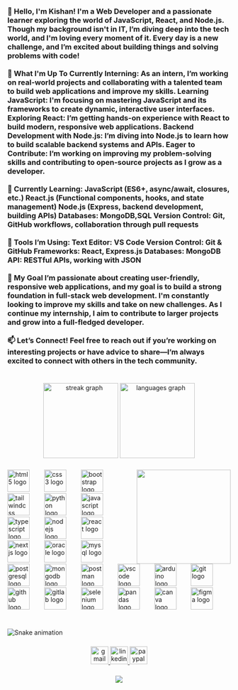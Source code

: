 <h3 align="left">👋 Hello, I'm Kishan! I'm a Web Developer and a passionate learner exploring the world of JavaScript, React, and Node.js. Though my background isn't in IT, I’m diving deep into the tech world, and I'm loving every moment of it. Every day is a new challenge, and I’m excited about building things and solving problems with code!<br><br>🚀 What I'm Up To Currently Interning: As an intern, I’m working on real-world projects and collaborating with a talented team to build web applications and improve my skills. Learning JavaScript: I'm focusing on mastering JavaScript and its frameworks to create dynamic, interactive user interfaces. Exploring React: I’m getting hands-on experience with React to build modern, responsive web applications. Backend Development with Node.js: I’m diving into Node.js to learn how to build scalable backend systems and APIs. Eager to Contribute: I’m working on improving my problem-solving skills and contributing to open-source projects as I grow as a developer.<br><br>🌱 Currently Learning: JavaScript (ES6+, async/await, closures, etc.) React.js (Functional components, hooks, and state management) Node.js (Express, backend development, building APIs) Databases: MongoDB,SQL Version Control: Git, GitHub workflows, collaboration through pull requests<br><br>🔧 Tools I’m Using: Text Editor: VS Code Version Control: Git & GitHub Frameworks: React, Express.js Databases: MongoDB API: RESTful APIs, working with JSON<br><br>🚀 My Goal I’m passionate about creating user-friendly, responsive web applications, and my goal is to build a strong foundation in full-stack web development. I'm constantly looking to improve my skills and take on new challenges. As I continue my internship, I aim to contribute to larger projects and grow into a full-fledged developer.<br><br>📫 Let’s Connect! Feel free to reach out if you’re working on interesting projects or have advice to share—I’m always excited to connect with others in the tech community.</h3>

###

<br clear="both">

<div align="center">
  <img src="https://streak-stats.demolab.com?user=Kishan-Vadaliya&locale=en&mode=daily&theme=dracula&hide_border=false&border_radius=5" height="169" alt="streak graph"  />
  <img src="https://github-readme-stats.vercel.app/api/top-langs?username=Kishan-Vadaliya&locale=en&hide_title=false&layout=compact&card_width=320&langs_count=10&theme=dracula&hide_border=false" height="169" alt="languages graph"  />
</div>

###

<img align="right" height="212" src="https://user-images.githubusercontent.com/74038190/212749447-bfb7e725-6987-49d9-ae85-2015e3e7cc41.gif"  />

###

<div align="left">
  <img src="https://cdn.simpleicons.org/html5/E34F26" height="50" alt="html5 logo"  />
  <img width="25" />
  <img src="https://cdn.simpleicons.org/css3/1572B6" height="50" alt="css3 logo"  />
  <img width="25" />
  <img src="https://skillicons.dev/icons?i=bootstrap" height="50" alt="bootstrap logo"  />
  <img width="25" />
  <img src="https://cdn.simpleicons.org/tailwindcss/06B6D4" height="50" alt="tailwindcss logo"  />
  <img width="25" />
  <img src="https://cdn.simpleicons.org/python/3776AB" height="50" alt="python logo"  />
  <img width="25" />
  <img src="https://cdn.simpleicons.org/javascript/F7DF1E" height="50" alt="javascript logo"  />
  <img width="25" />
  <img src="https://cdn.simpleicons.org/typescript/3178C6" height="50" alt="typescript logo"  />
  <img width="25" />
  <img src="https://cdn.simpleicons.org/nodedotjs/339933" height="50" alt="nodejs logo"  />
  <img width="25" />
  <img src="https://cdn.simpleicons.org/react/61DAFB" height="50" alt="react logo"  />
  <img width="25" />
  <img src="https://cdn.simpleicons.org/nextdotjs/000000" height="50" alt="nextjs logo"  />
  <img width="25" />
  <img src="https://cdn.jsdelivr.net/gh/devicons/devicon/icons/oracle/oracle-original.svg" height="50" alt="oracle logo"  />
  <img width="25" />
  <img src="https://cdn.simpleicons.org/mysql/4479A1" height="50" alt="mysql logo"  />
  <img width="25" />
  <img src="https://cdn.simpleicons.org/postgresql/4169E1" height="50" alt="postgresql logo"  />
  <img width="25" />
  <img src="https://skillicons.dev/icons?i=mongodb" height="50" alt="mongodb logo"  />
  <img width="25" />
  <img src="https://skillicons.dev/icons?i=postman" height="50" alt="postman logo"  />
  <img width="25" />
  <img src="https://cdn.jsdelivr.net/gh/devicons/devicon/icons/vscode/vscode-original.svg" height="50" alt="vscode logo"  />
  <img width="25" />
  <img src="https://cdn.jsdelivr.net/gh/devicons/devicon/icons/arduino/arduino-original.svg" height="50" alt="arduino logo"  />
  <img width="25" />
  <img src="https://cdn.jsdelivr.net/gh/devicons/devicon/icons/git/git-original.svg" height="50" alt="git logo"  />
  <img width="25" />
  <img src="https://cdn.jsdelivr.net/gh/devicons/devicon/icons/github/github-original.svg" height="50" alt="github logo"  />
  <img width="25" />
  <img src="https://cdn.jsdelivr.net/gh/devicons/devicon/icons/gitlab/gitlab-original.svg" height="50" alt="gitlab logo"  />
  <img width="25" />
  <img src="https://cdn.jsdelivr.net/gh/devicons/devicon/icons/selenium/selenium-original.svg" height="50" alt="selenium logo"  />
  <img width="25" />
  <img src="https://cdn.jsdelivr.net/gh/devicons/devicon/icons/pandas/pandas-original.svg" height="50" alt="pandas logo"  />
  <img width="25" />
  <img src="https://cdn.jsdelivr.net/gh/devicons/devicon/icons/canva/canva-original.svg" height="50" alt="canva logo"  />
  <img width="25" />
  <img src="https://cdn.jsdelivr.net/gh/devicons/devicon/icons/figma/figma-original.svg" height="50" alt="figma logo"  />
</div>

###

<br clear="both">

<img src="https://raw.githubusercontent.com/Kishan-Vadaliya/Kishan-Vadaliya/output/snake.svg" alt="Snake animation" />

###

<div align="center">
  <a href="mailto:work.vadaliyakishan@gmail.com" target="_blank">
    <img src="https://img.shields.io/static/v1?message=Gmail&logo=gmail&label=&color=D14836&logoColor=white&labelColor=&style=for-the-badge" height="40" alt="gmail logo"  />
  </a>
  <a href="https://www.linkedin.com/in/vadaliyakishan/" target="_blank">
    <img src="https://img.shields.io/static/v1?message=LinkedIn&logo=linkedin&label=&color=0077B5&logoColor=white&labelColor=&style=for-the-badge" height="40" alt="linkedin logo"  />
  </a>
  <a href="https://www.paypal.com/paypalme/EkVillain2212" target="_blank">
    <img src="https://img.shields.io/static/v1?message=PayPal&logo=paypal&label=&color=00457C&logoColor=white&labelColor=&style=for-the-badge" height="40" alt="paypal logo"  />
  </a>
</div>

###

<div align="center">
  <img src="https://profile-counter.glitch.me/Kishan-Vadaliya/count.svg?"  />
</div>

###
